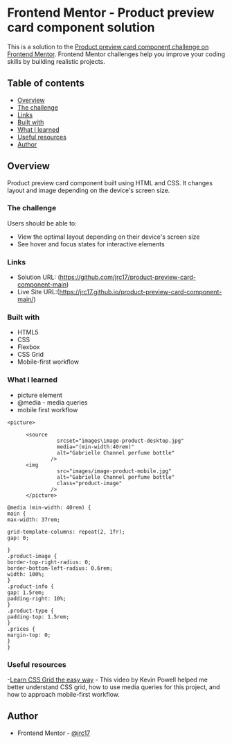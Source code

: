 # Frontend Mentor - Product preview card component solution

This is a solution to the [Product preview card component challenge on Frontend Mentor](https://www.frontendmentor.io/challenges/product-preview-card-component-GO7UmttRfa). Frontend Mentor challenges help you improve your coding skills by building realistic projects.

## Table of contents

- [Overview](#overview)
- [The challenge](#the-challenge)
- [Links](#links)
- [Built with](#built-with)
- [What I learned](#what-i-learned)
- [Useful resources](#useful-resources)
- [Author](#author)

## Overview

Product preview card component built using HTML and CSS. It changes layout and image depending on the device's screen size.

### The challenge

Users should be able to:

- View the optimal layout depending on their device's screen size
- See hover and focus states for interactive elements

### Links

- Solution URL: (https://github.com/jrc17/product-preview-card-component-main)
- Live Site URL:(https://jrc17.github.io/product-preview-card-component-main/)

### Built with

- HTML5
- CSS
- Flexbox
- CSS Grid
- Mobile-first workflow

### What I learned

- picture element
- @media - media queries
- mobile first workflow

```html:
<picture>

      <source
                srcset="images\image-product-desktop.jpg"
                media="(min-width:40rem)"
                alt="Gabrielle Channel perfume bottle"
              />
      <img
                src="images/image-product-mobile.jpg"
                alt="Gabrielle Channel perfume bottle"
                class="product-image"
              />
      </picture>
```

```css:
@media (min-width: 40rem) {
main {
max-width: 37rem;

grid-template-columns: repeat(2, 1fr);
gap: 0;

}
.product-image {
border-top-right-radius: 0;
border-bottom-left-radius: 0.6rem;
width: 100%;
}
.product-info {
gap: 1.5rem;
padding-right: 10%;
}
.product-type {
padding-top: 1.5rem;
}
.prices {
margin-top: 0;
}
}
```

### Useful resources

-[Learn CSS Grid the easy way](https://www.youtube.com/watch?v=rg7Fvvl3taU) - This video by Kevin Powell helped me better understand CSS grid, how to use media queries for this project, and how to approach mobile-first workflow.

## Author

- Frontend Mentor - [@jrc17](https://www.frontendmentor.io/profile/jrc17)

```

```
